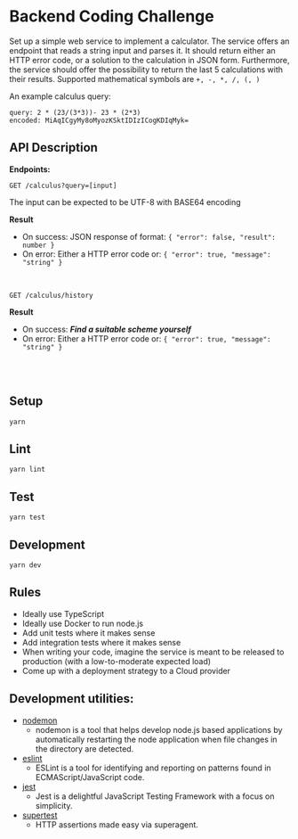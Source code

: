 # Backend Coding Challenge
Set up a simple web service to implement a calculator. The service offers an endpoint that reads a string input and parses it. It should return either an HTTP error code, or a solution to the calculation in JSON form. Furthermore, the service should offer the possibility to return the last 5 calculations with their results.
Supported mathematical symbols are `+, -, *, /, (, )`

An example calculus query:
```
query: 2 * (23/(3*3))- 23 * (2*3)
encoded: MiAqICgyMy8oMyozKSktIDIzICogKDIqMyk=
```

## API Description

**Endpoints:**
```
GET /calculus?query=[input]
```

The input can be expected to be UTF-8 with BASE64 encoding

**Result** 
* On success: JSON response of format: `{ "error": false, "result": number }`
* On error: Either a HTTP error code or: `{ "error": true, "message": "string" }`
 
 <br />

```
GET /calculus/history
```

**Result**
* On success: ___Find a suitable scheme yourself___
* On error: Either a HTTP error code or: `{ "error": true, "message": "string" }`

<br />
<br />

## Setup

```
yarn
```

## Lint

```
yarn lint
```

## Test

```
yarn test
```

## Development

```
yarn dev
```

## Rules
* Ideally use TypeScript
* Ideally use Docker to run node.js
* Add unit tests where it makes sense
* Add integration tests where it makes sense
* When writing your code, imagine the service is meant to be released to production (with a low-to-moderate expected load)
* Come up with a deployment strategy to a Cloud provider


## Development utilities:

* [nodemon](https://www.npmjs.com/package/nodemon)
  * nodemon is a tool that helps develop node.js based applications by automatically restarting the node application when file changes in the directory are detected.
* [eslint](https://www.npmjs.com/package/eslint)
  * ESLint is a tool for identifying and reporting on patterns found in ECMAScript/JavaScript code.
* [jest](https://www.npmjs.com/package/jest)
  * Jest is a delightful JavaScript Testing Framework with a focus on simplicity.
* [supertest](https://www.npmjs.com/package/supertest)
  * HTTP assertions made easy via superagent.